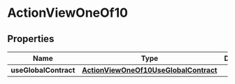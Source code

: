 
# ActionViewOneOf10

## Properties
| Name | Type | Description | Notes |
| ------------ | ------------- | ------------- | ------------- |
| **useGlobalContract** | [**ActionViewOneOf10UseGlobalContract**](ActionViewOneOf10UseGlobalContract.md) |  |  |




